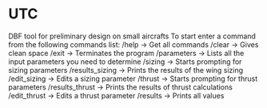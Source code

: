 # UTC
DBF tool for preliminary design on small aircrafts
To start enter a command from the following commands list:
/help              -> Get all commands
/clear             -> Gives clean space 
/exit              -> Terminates the program 
/parameters        -> Lists all the input parameters you need to determine
/sizing            -> Starts prompting for sizing parameters
/results_sizing    -> Prints the results of the wing sizing
/edit_sizing       -> Edits a sizing parameter
/thrust            -> Starts prompting for thrust parameters
/results_thrust    -> Prints the results of thrust calculations
/edit_thrust       -> Edits a thrust parameter
/results           -> Prints all values

